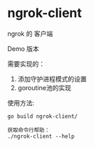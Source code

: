 # ngrok-client
ngrok 的 客户端

Demo 版本

需要实现的：

1. 添加守护进程模式的设置
2. goroutine池的实现 

使用方法:

```
go build ngrok-client/

获取命令行帮助：
./ngrok-client --help 
```

